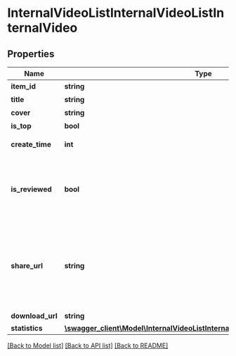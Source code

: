 # InternalVideoListInternalVideoListInternalVideo

## Properties
Name | Type | Description | Notes
------------ | ------------- | ------------- | -------------
**item_id** | **string** | 视频id | 
**title** | **string** | 视频标题 | 
**cover** | **string** | 视频封面 | 
**is_top** | **bool** | 是否置顶 | 
**create_time** | **int** | 视频创建时间戳 | 
**is_reviewed** | **bool** | 表示是否审核结束。审核通过或者失败都会返回true，审核中返回false。 | 
**share_url** | **string** | 视频播放页面。视频播放页可能会失效，请在观看视频前调用/video/data/获取最新的播放页。 | 
**download_url** | **string** | 视频播放链接 | [optional] 
**statistics** | [**\swagger_client\Model\InternalVideoListInternalVideoListInternalVideoStatistics**](InternalVideoListInternalVideoListInternalVideoStatistics.md) |  | 

[[Back to Model list]](../README.md#documentation-for-models) [[Back to API list]](../README.md#documentation-for-api-endpoints) [[Back to README]](../README.md)


